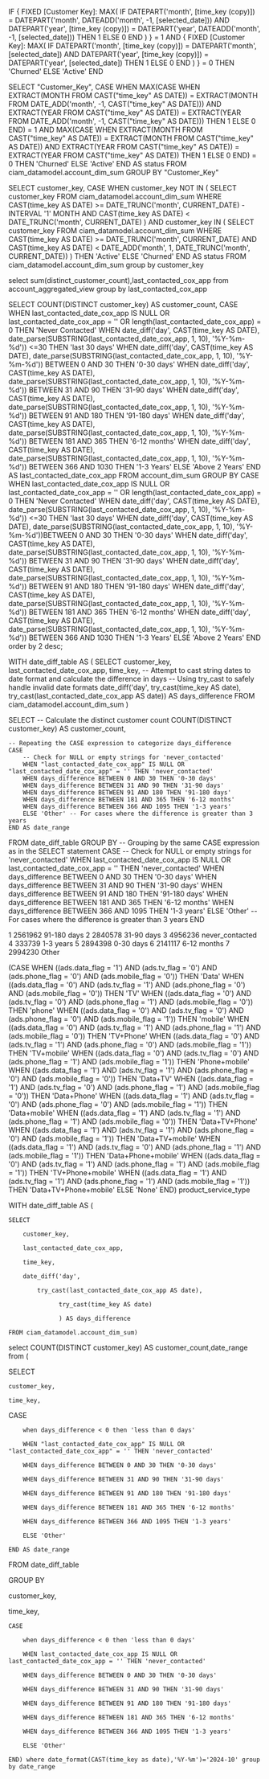 IF { FIXED [Customer Key]: 
        MAX(
            IF DATEPART('month', [time_key (copy)]) = DATEPART('month', DATEADD('month', -1, [selected_date])) 
               AND DATEPART('year', [time_key (copy)]) = DATEPART('year', DATEADD('month', -1, [selected_date])) 
            THEN 1 
            ELSE 0 
            END
        )
    } = 1 
   AND { FIXED [Customer Key]: 
        MAX(
            IF DATEPART('month', [time_key (copy)]) = DATEPART('month', [selected_date]) 
               AND DATEPART('year', [time_key (copy)]) = DATEPART('year', [selected_date]) 
            THEN 1 
            ELSE 0 
            END
        )
    } = 0
THEN 'Churned'
ELSE 'Active'
END


SELECT 
    "Customer_Key",
    CASE 
        WHEN MAX(CASE 
                    WHEN EXTRACT(MONTH FROM CAST("time_key" AS DATE)) = EXTRACT(MONTH FROM DATE_ADD('month', -1, CAST("time_key" AS DATE))) 
                         AND EXTRACT(YEAR FROM CAST("time_key" AS DATE)) = EXTRACT(YEAR FROM DATE_ADD('month', -1, CAST("time_key" AS DATE))) 
                    THEN 1 
                    ELSE 0 
                END) = 1 
            AND MAX(CASE 
                        WHEN EXTRACT(MONTH FROM CAST("time_key" AS DATE)) = EXTRACT(MONTH FROM CAST("time_key" AS DATE)) 
                             AND EXTRACT(YEAR FROM CAST("time_key" AS DATE)) = EXTRACT(YEAR FROM CAST("time_key" AS DATE)) 
                        THEN 1 
                        ELSE 0 
                    END) = 0 
        THEN 'Churned'
        ELSE 'Active'
    END AS status
FROM ciam_datamodel.account_dim_sum
GROUP BY "Customer_Key"


SELECT
    customer_key,
    CASE
        WHEN customer_key NOT IN (
            SELECT customer_key
            FROM ciam_datamodel.account_dim_sum
            WHERE CAST(time_key AS DATE) >= DATE_TRUNC('month', CURRENT_DATE) - INTERVAL '1' MONTH
                AND CAST(time_key AS DATE) < DATE_TRUNC('month', CURRENT_DATE)
        ) 
        AND customer_key IN (
            SELECT customer_key
            FROM ciam_datamodel.account_dim_sum
            WHERE CAST(time_key AS DATE) >= DATE_TRUNC('month', CURRENT_DATE)
                AND CAST(time_key AS DATE) < DATE_ADD('month', 1, DATE_TRUNC('month', CURRENT_DATE))
        )
        THEN 'Active'
        ELSE 'Churned'
    END AS status
FROM ciam_datamodel.account_dim_sum group by customer_key




























select sum(distinct_customer_count),last_contacted_cox_app from account_aggregated_view group by last_contacted_cox_app
 
SELECT
    COUNT(DISTINCT customer_key) AS customer_count,
    CASE
        WHEN last_contacted_date_cox_app IS NULL OR last_contacted_date_cox_app = '' OR length(last_contacted_date_cox_app) = 0 THEN 'Never Contacted'
         WHEN date_diff('day', CAST(time_key AS DATE),
             date_parse(SUBSTRING(last_contacted_date_cox_app, 1, 10), '%Y-%m-%d')) <=30  THEN 'last 30 days'
        WHEN date_diff('day', CAST(time_key AS DATE),
             date_parse(SUBSTRING(last_contacted_date_cox_app, 1, 10), '%Y-%m-%d')) BETWEEN 0 AND 30  THEN '0-30 days'
        WHEN date_diff('day', CAST(time_key AS DATE),
             date_parse(SUBSTRING(last_contacted_date_cox_app, 1, 10), '%Y-%m-%d')) BETWEEN 31 AND 90 THEN '31-90 days'
        WHEN date_diff('day', CAST(time_key AS DATE),
             date_parse(SUBSTRING(last_contacted_date_cox_app, 1, 10), '%Y-%m-%d')) BETWEEN 91 AND 180 THEN '91-180 days'
        WHEN date_diff('day', CAST(time_key AS DATE),
             date_parse(SUBSTRING(last_contacted_date_cox_app, 1, 10), '%Y-%m-%d')) BETWEEN 181 AND 365 THEN '6-12 months'
        WHEN date_diff('day', CAST(time_key AS DATE),
             date_parse(SUBSTRING(last_contacted_date_cox_app, 1, 10), '%Y-%m-%d')) BETWEEN 366 AND 1030 THEN '1-3 Years'
        ELSE 'Above 2 Years'
    END AS last_contacted_date_cox_app
FROM
    account_dim_sum
GROUP BY
    CASE
        WHEN last_contacted_date_cox_app IS NULL OR last_contacted_date_cox_app = '' OR length(last_contacted_date_cox_app) = 0 THEN 'Never Contacted'
       WHEN date_diff('day', CAST(time_key AS DATE),
             date_parse(SUBSTRING(last_contacted_date_cox_app, 1, 10), '%Y-%m-%d')) <=30  THEN 'last 30 days'
        WHEN date_diff('day', CAST(time_key AS DATE),
        date_parse(SUBSTRING(last_contacted_date_cox_app, 1, 10), '%Y-%m-%d'))BETWEEN 0 AND 30  THEN '0-30 days'
        WHEN date_diff('day', CAST(time_key AS DATE),
             date_parse(SUBSTRING(last_contacted_date_cox_app, 1, 10), '%Y-%m-%d')) BETWEEN 31 AND 90 THEN '31-90 days'
        WHEN date_diff('day', CAST(time_key AS DATE),
             date_parse(SUBSTRING(last_contacted_date_cox_app, 1, 10), '%Y-%m-%d')) BETWEEN 91 AND 180 THEN '91-180 days'
        WHEN date_diff('day', CAST(time_key AS DATE),
             date_parse(SUBSTRING(last_contacted_date_cox_app, 1, 10), '%Y-%m-%d')) BETWEEN 181 AND 365 THEN '6-12 months'
        WHEN date_diff('day', CAST(time_key AS DATE),
             date_parse(SUBSTRING(last_contacted_date_cox_app, 1, 10), '%Y-%m-%d')) BETWEEN 366 AND 1030 THEN '1-3 Years'
        ELSE 'Above 2 Years'
    END order by 2 desc;






WITH date_diff_table AS (
    SELECT 
        customer_key,
        last_contacted_date_cox_app,
        time_key,
        -- Attempt to cast string dates to date format and calculate the difference in days
        -- Using try_cast to safely handle invalid date formats
        date_diff('day', 
                  try_cast(time_key AS date), 
                  try_cast(last_contacted_date_cox_app AS date)) AS days_difference
    FROM ciam_datamodel.account_dim_sum
)

SELECT
    -- Calculate the distinct customer count
    COUNT(DISTINCT customer_key) AS customer_count,
    
    -- Repeating the CASE expression to categorize days_difference
    CASE 
        -- Check for NULL or empty strings for 'never_contacted'
        WHEN "last_contacted_date_cox_app" IS NULL OR "last_contacted_date_cox_app" = '' THEN 'never_contacted'
        WHEN days_difference BETWEEN 0 AND 30 THEN '0-30 days'
        WHEN days_difference BETWEEN 31 AND 90 THEN '31-90 days'
        WHEN days_difference BETWEEN 91 AND 180 THEN '91-180 days'
        WHEN days_difference BETWEEN 181 AND 365 THEN '6-12 months'
        WHEN days_difference BETWEEN 366 AND 1095 THEN '1-3 years'
        ELSE 'Other' -- For cases where the difference is greater than 3 years
    END AS date_range
FROM date_diff_table
GROUP BY 
    -- Grouping by the same CASE expression as in the SELECT statement
    CASE 
        -- Check for NULL or empty strings for 'never_contacted'
        WHEN last_contacted_date_cox_app IS NULL OR last_contacted_date_cox_app = '' THEN 'never_contacted'
        WHEN days_difference BETWEEN 0 AND 30 THEN '0-30 days'
        WHEN days_difference BETWEEN 31 AND 90 THEN '31-90 days'
        WHEN days_difference BETWEEN 91 AND 180 THEN '91-180 days'
        WHEN days_difference BETWEEN 181 AND 365 THEN '6-12 months'
        WHEN days_difference BETWEEN 366 AND 1095 THEN '1-3 years'
        ELSE 'Other' -- For cases where the difference is greater than 3 years
    END


1
2561962
91-180 days
2
2840578
31-90 days
3
4956236
never_contacted
4
333739
1-3 years
5
2894398
0-30 days
6
2141117
6-12 months
7
2994230
Other



(CASE 
WHEN ((ads.data_flag = '1') AND (ads.tv_flag = '0') AND (ads.phone_flag = '0') AND (ads.mobile_flag = '0')) THEN 'Data' 
WHEN ((ads.data_flag = '0') AND (ads.tv_flag = '1') AND (ads.phone_flag = '0') AND (ads.mobile_flag = '0')) THEN 'TV' 
WHEN ((ads.data_flag = '0') AND (ads.tv_flag = '0') AND (ads.phone_flag = '1') AND (ads.mobile_flag = '0')) THEN 'phone' 
WHEN ((ads.data_flag = '0') AND (ads.tv_flag = '0') AND (ads.phone_flag = '0') AND (ads.mobile_flag = '1')) THEN 'mobile'
WHEN ((ads.data_flag = '0') AND (ads.tv_flag = '1') AND (ads.phone_flag = '1') AND (ads.mobile_flag = '0')) THEN 'TV+Phone' 
WHEN ((ads.data_flag = '0') AND (ads.tv_flag = '1') AND (ads.phone_flag = '0') AND (ads.mobile_flag = '1')) THEN 'TV+mobile'
WHEN ((ads.data_flag = '0') AND (ads.tv_flag = '0') AND (ads.phone_flag = '1') AND (ads.mobile_flag = '1')) THEN 'Phone+mobile'
WHEN ((ads.data_flag = '1') AND (ads.tv_flag = '1') AND (ads.phone_flag = '0') AND (ads.mobile_flag = '0')) THEN 'Data+TV' 
WHEN ((ads.data_flag = '1') AND (ads.tv_flag = '0') AND (ads.phone_flag = '1') AND (ads.mobile_flag = '0')) THEN 'Data+Phone'
WHEN ((ads.data_flag = '1') AND (ads.tv_flag = '0') AND (ads.phone_flag = '0') AND (ads.mobile_flag = '1')) THEN 'Data+mobile'
WHEN ((ads.data_flag = '1') AND (ads.tv_flag = '1') AND (ads.phone_flag = '1') AND (ads.mobile_flag = '0')) THEN 'Data+TV+Phone' 
WHEN ((ads.data_flag = '1') AND (ads.tv_flag = '1') AND (ads.phone_flag = '0') AND (ads.mobile_flag = '1')) THEN 'Data+TV+mobile'
WHEN ((ads.data_flag = '1') AND (ads.tv_flag = '0') AND (ads.phone_flag = '1') AND (ads.mobile_flag = '1')) THEN 'Data+Phone+mobile'
WHEN ((ads.data_flag = '0') AND (ads.tv_flag = '1') AND (ads.phone_flag = '1') AND (ads.mobile_flag = '1')) THEN 'TV+Phone+mobile'
WHEN ((ads.data_flag = '1') AND (ads.tv_flag = '1') AND (ads.phone_flag = '1') AND (ads.mobile_flag = '1')) THEN 'Data+TV+Phone+mobile' 
ELSE 'None' END) product_service_type 





WITH date_diff_table AS (

    SELECT

        customer_key,

        last_contacted_date_cox_app,

        time_key,

        date_diff('day',

            try_cast(last_contacted_date_cox_app AS date),

                  try_cast(time_key AS date)

                  ) AS days_difference

    FROM ciam_datamodel.account_dim_sum)

select COUNT(DISTINCT customer_key) AS customer_count,date_range from (

SELECT

    customer_key,

    time_key,

   CASE

        when days_difference < 0 then 'less than 0 days'

        WHEN "last_contacted_date_cox_app" IS NULL OR "last_contacted_date_cox_app" = '' THEN 'never_contacted'

        WHEN days_difference BETWEEN 0 AND 30 THEN '0-30 days'

        WHEN days_difference BETWEEN 31 AND 90 THEN '31-90 days'

        WHEN days_difference BETWEEN 91 AND 180 THEN '91-180 days'

        WHEN days_difference BETWEEN 181 AND 365 THEN '6-12 months'

        WHEN days_difference BETWEEN 366 AND 1095 THEN '1-3 years'

        ELSE 'Other'

    END AS date_range

FROM date_diff_table

GROUP BY

customer_key,

time_key,

    CASE

        when days_difference < 0 then 'less than 0 days'

        WHEN last_contacted_date_cox_app IS NULL OR last_contacted_date_cox_app = '' THEN 'never_contacted'

        WHEN days_difference BETWEEN 0 AND 30 THEN '0-30 days'

        WHEN days_difference BETWEEN 31 AND 90 THEN '31-90 days'

        WHEN days_difference BETWEEN 91 AND 180 THEN '91-180 days'

        WHEN days_difference BETWEEN 181 AND 365 THEN '6-12 months'

        WHEN days_difference BETWEEN 366 AND 1095 THEN '1-3 years'

        ELSE 'Other' 

    END) where date_format(CAST(time_key as date),'%Y-%m')='2024-10' group by date_range

 









